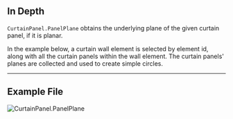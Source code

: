 ## In Depth
`CurtainPanel.PanelPlane` obtains the underlying plane of the given curtain panel, if it is planar.

In the example below, a curtain wall element is selected by element id, along with all the curtain panels within the wall element. The curtain panels' planes are collected and used to create simple circles.
___
## Example File

![CurtainPanel.PanelPlane](./Revit.Elements.CurtainPanel.PanelPlane_img.jpg)